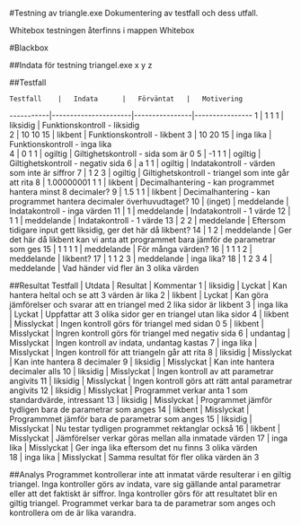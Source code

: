 #Testning av triangle.exe
Dokumentering av testfall och dess utfall.

Whitebox testningen återfinns i mappen Whitebox

#Blackbox

##Indata för testning
triangel.exe x y z

##Testfall

    Testfall	|	Indata		|	Förväntat	|	Motivering
-----------|----------------------|----------------|----------------
	1	|	1 1 1			|	liksidig	|	Funktionskontroll - liksidig	
	2	|	10 10 15		|	likbent	|	Funktionskontroll - likbent
	3	|	10 20 15		|	inga lika	|	Funktionskontroll - inga lika	
	4	|	0 1 1			|	ogiltig	|	Giltighetskontroll - sida som är 0
	5	|	-1 1 1		|	ogiltig	|	Giltighetskontroll - negativ sida
	6	|	a 1 1			|	ogiltig	|	Indatakontroll - värden som inte är siffror
	7	|	1 2 3			|	ogiltig	|	Giltighetskontroll - triangel som inte går att rita
	8	|	1.00000001 1 1	|	likbent	|	Decimalhantering - kan programmet hantera minst 8 decimaler?
	9	|	1.5 1 1		|	likbent	|	Decimalhantering - kan programmet hantera decimaler överhuvudtaget?
	10	| 	(inget) 		|    meddelande	|	Indatakontroll - inga värden
	11	|	1			|    meddelande	|	Indatakontroll - 1 värde
	12	|	1 1			|    meddelande	|	Indatakontroll - 1 värde
	13	|	2 2			|    meddelande	|	Eftersom tidigare input gett liksidig, ger det här då likbent?
	14	|	1 2			|    meddelande	|	Ger det här då likbent kan vi anta att programmet bara jämför de parametrar som ges
	15	|	1 1 1 1		|    meddelande	|	För många värden?
	16	|	1 1 1 2		|    meddelande	|	likbent?
	17	|	1 1 2 3		|    meddelande	|	inga lika?
	18	|	1 2 3 4		|    meddelande	|	Vad händer vid fler än 3 olika värden

##Resultat
   Testfall	|	Utdata	|	Resultat	|	Kommentar
	1	|	liksidig	|	Lyckat	|	Kan hantera heltal och se att 3 värden är lika
	2	|	likbent	|	Lyckat	|	Kan göra jämförelser och svarar att en triangel med 2 lika sidor är likbent
	3	|	inga lika	|	Lyckat	|	Uppfattar att 3 olika sidor ger en triangel utan lika sidor
	4	|	likbent	|	Misslyckat	|	Ingen kontroll görs för triangel med sidan 0
	5	|	likbent	|	Misslyckat	|	Ingren kontroll görs för triangel med negativ sida
	6	|	undantag	|	Misslyckat	|	Ingen kontroll av indata, undantag kastas
	7	|	inga lika	|	Misslyckat	|	Ingen kontroll för att triangeln går att rita
	8	|	liksidig	|	Misslyckat	|	Kan inte hantera 8 decimaler
	9	| 	liksidig	|	Misslyckat	|	Kan inte hantera decimaler alls
	10	|	liksidig	|	Misslyckat	|	Ingen kontroll av att parametrar angivits
	11	|	liksidig	|	Misslyckat	|	Ingen kontroll görs att rätt antal parametrar angivits
	12	|	liksidig	|	Misslyckat	|	Programmet verkar anta 1 som standardvärde, intressant
	13	|	liksidig	|	Misslyckat	|	Programmet jämför tydligen bara de parametrar som anges
	14	|	likbent	|	Misslyckat	|	Programmmet jämför bara de parametrar som anges
	15	|	liksidig	|	Misslyckat	|	Nu testar tydligen programmet rektanglar också
	16	|	likbent	|	Misslyckat	|	Jämförelser verkar göras mellan alla inmatade värden
	17	|	inga lika	|	Misslyckat	|	Ger inga lika eftersom det nu finns 3 olika värden	
	18	|	inga lika	|	Misslyckat	|	Samma resultat för fler olika värden än 3

##Analys
Programmet kontrollerar inte att inmatat värde resulterar i en giltig triangel. Inga kontroller görs av indata, vare sig gällande antal parametrar eller att det faktiskt är siffror. Inga kontroller görs för att resultatet blir en giltig triangel. Programmet verkar bara ta de parametrar som anges och kontrollera om de är lika varandra.
